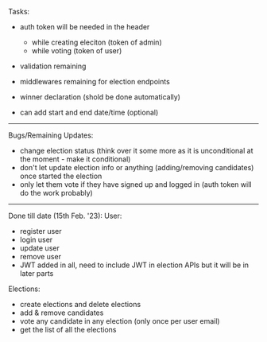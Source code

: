 Tasks:

- auth token will be needed in the header

  - while creating eleciton (token of admin)
  - while voting (token of user)

- validation remaining
- middlewares remaining for election endpoints
- winner declaration (shold be done automatically)
- can add start and end date/time (optional)

---

Bugs/Remaining Updates:

- change election status (think over it some more as it is unconditional at the moment - make it conditional)
- don't let update election info or anything (adding/removing candidates) once started the election
- only let them vote if they have signed up and logged in (auth token will do the work probably)

---

Done till date (15th Feb. '23):
User:

- register user
- login user
- update user
- remove user
- JWT added in all, need to include JWT in election APIs but it will be in later parts

Elections:

- create elections and delete elections
- add & remove candidates
- vote any candidate in any election (only once per user email)
- get the list of all the elections
